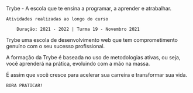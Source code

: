 Trybe - A escola que te ensina a programar, a aprender e atrabalhar.

    Atividades realizadas ao longo do curso

        Duração: 2021 - 2022 | Turma 19 - Novembro 2021

Trybe uma escola de desenvolvimento web que tem comprometimento genuíno com o  seu sucesso profissional.

A formação da Trybe é baseada no uso de metodologias ativas, ou seja, você aprenderá na prática, evoluindo com a mão na massa.

É assim que você cresce para acelerar sua carreira e transformar sua vida.

    BORA PRATICAR!